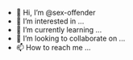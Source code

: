 - 👋 Hi, I’m @sex-offender
- 👀 I’m interested in ...
- 🌱 I’m currently learning ...
- 💞️ I’m looking to collaborate on ...
- 📫 How to reach me ...

<!---
sex-offender/sex-offender is a ✨ special ✨ repository because its `README.md` (this file) appears on your GitHub profile.
You can click the Preview link to take a look at your changes.
--->
